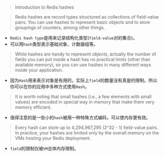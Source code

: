 >Introduction to Redis hashes

>Redis hashes are record types structured as collections of field-value pairs. You can use hashes to represent basic objects and to store groupings of counters, among other things.

+ `Redis hash type`是用来记录结构化类型(`field-value`对的集合)。
+ 可以用`hash`类型表示基础对象、计数器组等。

>While hashes are handy to represent _objects_, actually the number of fields you can put inside a hash has no practical limits (other than available memory), so you can use hashes in many different ways inside your application.

+ 因为`Hash`用来表示对象是有用的，实际上`field`的数量没有真是的限制。所以你可以在你的应用中多种方式使用`Hash`。

>It is worth noting that small hashes (i.e., a few elements with small values) are encoded in special way in memory that make them very memory efficient.

+ 值得注意的是一些小的`hash`被用一种特殊方式编码，可以使内存更有效。

>Every hash can store up to 4,294,967,295 (2^32 - 1) field-value pairs. In practice, your hashes are limited only by the overall memory on the VMs hosting your Redis deployment.

+ `field`的限制仅被`VM`总体内存限制。